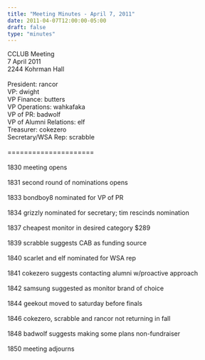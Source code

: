 ```yaml
---
title: "Meeting Minutes - April 7, 2011"
date: 2011-04-07T12:00:00-05:00
draft: false
type: "minutes"
---
```


CCLUB Meeting<br />
7 April 2011<br />
2244 Kohrman Hall<br />
<br />
President: rancor<br />
VP: dwight<br />
VP Finance: butters<br />
VP Operations: wahkafaka<br />
VP of PR: badwolf<br />
VP of Alumni Relations: elf<br />
Treasurer: cokezero<br />
Secretary/WSA Rep: scrabble<br />
<br />
=====================<br />
<br />
1830 meeting opens<br />
<br />
1831 second round of nominations opens<br />
<br />
1833 bondboy8 nominated for VP of PR<br />
<br />
1834 grizzly nominated for secretary; tim rescinds nomination<br />
<br />
1837 cheapest monitor in desired category $289<br />
<br />
1839 scrabble suggests CAB as funding source<br />
<br />
1840 scarlet and elf nominated for WSA rep<br />
<br />
1841 cokezero suggests contacting alumni w/proactive approach<br />
<br />
1842 samsung suggested as monitor brand of choice<br />
<br />
1844 geekout moved to saturday before finals<br />
<br />
1846 cokezero, scrabble and rancor not returning in fall<br />
<br />
1848 badwolf suggests making some plans non-fundraiser<br />
<br />
1850 meeting adjourns